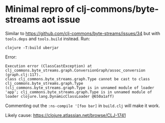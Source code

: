 # Minimal repro of clj-commons/byte-streams aot issue

Similar to https://github.com/clj-commons/byte-streams/issues/34 but with `tools.deps` and `tools.build` instead. Run:

    clojure -T:build uberjar

Error:

    Execution error (ClassCastException) at clj_commons.byte_streams.graph.ConversionGraph/assoc_conversion (graph.clj:117).
    class clj_commons.byte_streams.graph.Type cannot be cast to class clj_commons.byte_streams.graph.Type (clj_commons.byte_streams.graph.Type is in unnamed module of loader 'app'; clj_commons.byte_streams.graph.Type is in unnamed module of loader clojure.lang.DynamicClassLoader @650a1aff)


Commenting out the `:ns-compile '[foo bar]` in `build.clj` will make it work.


Likely cause: https://clojure.atlassian.net/browse/CLJ-1741
